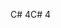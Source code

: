 <span data-ttu-id="baec4-101">C# 4</span><span class="sxs-lookup"><span data-stu-id="baec4-101">C# 4</span></span>
